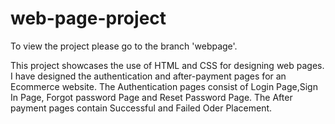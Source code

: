 # web-page-project
To view the project please go to the branch 'webpage'.

This project showcases the use of HTML and CSS for designing web pages.
I have designed the authentication and after-payment pages for an Ecommerce website.
The Authentication pages consist of Login Page,Sign In Page, Forgot password Page and Reset Password Page.
The After payment pages contain Successful and Failed Oder Placement.
